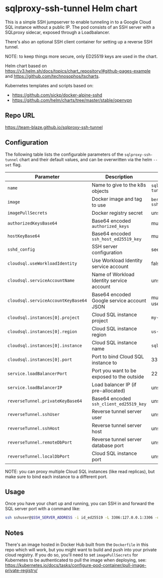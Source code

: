 # sqlproxy-ssh-tunnel Helm chart

This is a simple SSH jumpserver to enable tunneling in to a Google Cloud SQL instance without a
public IP. The pod consists of an SSH server with a SQLproxy sidecar, exposed through a Loadbalancer.

There's also an optional SSH client container for setting up a reverse SSH tunnel.

NOTE: to keep things more secure, only ED25519 keys are used in the chart.

Helm chart based on https://v3.helm.sh/docs/topics/chart_repository/#github-pages-example
and https://github.com/technosophos/tscharts.

Kubernetes templates and scripts based on:

- https://github.com/sickp/docker-alpine-sshd
- https://github.com/helm/charts/tree/master/stable/openvpn

## Repo URL

https://team-blaze.github.io/sqlproxy-ssh-tunnel

## Configuration

The following table lists the configurable parameters of the `sqlproxy-ssh-tunnel` chart and their
default values, and can be overwritten via the helm `--set` flag.

| Parameter                          | Description                                | Default                                |
| ---------------------------------- | ------------------------------------------ | -------------------------------------- |
| `name`                             | Name to give to the k8s objects            | `sqlproxy-ssh-tunnel`                  |
| `image`                            | Docker image and tag to use                | `berylcc/sqlproxy-ssh-tunnel:1.0`      |
| `imagePullSecrets`                 | Docker registry secret                     | unset                                  |
| `authorizedKeysBase64`             | Base64 encoded `authorized_keys`           | must be set                            |
| `hostKeyBase64`                    | Base64 encoded `ssh_host_ed25519_key`      | must be set                            |
| `sshd_config`                      | SSH server configuration                   | see `values.yaml`                      |
| `cloudsql.useWorkloadIdentity`     | Use Workload Identity service account      | false                                  |
| `cloudsql.serviceAccountName`      | Name of Workload Identity service account  | unset                                  |
| `cloudsql.serviceAccountKeyBase64` | Base64 encoded Google service account JSON | must be set if not useWorkloadIdentity |
| `cloudsql.instances[0].project`    | Cloud SQL instance project                 | `my-project`                           |
| `cloudsql.instances[0].region`     | Cloud SQL instance region                  | `us-west1`                             |
| `cloudsql.instances[0].instance`   | Cloud SQL instance name                    | `sql_instance`                         |
| `cloudsql.instances[0].port`       | Port to bind Cloud SQL instance to         | 3306                                   |
| `service.loadBalancerPort`         | Port you want to be exposed to the outside | 22                                     |
| `service.loadBalancerIP`           | Load balancer IP (if pre-allocated)        | unset                                  |
| `reverseTunnel.privateKeyBase64`   | Base64 encoded `ssh_client_ed25519_key`    | unset                                  |
| `reverseTunnel.sshUser`            | Reverse tunnel server user                 | unset                                  |
| `reverseTunnel.sshHost`            | Reverse tunnel server host                 | unset                                  |
| `reverseTunnel.remoteDbPort`       | Reverse tunnel server database port        | unset                                  |
| `reverseTunnel.localDbPort`        | Cloud SQL instance port                    | unset                                  |

NOTE: you can proxy multiple Cloud SQL instances (like read replicas), but make sure to bind each
instance to a different port.

## Usage

Once you have your chart up and running, you can SSH in and forward the SQL server port with a command like:

```sh
ssh sshuser@$SSH_SERVER_ADDRESS -i id_ed25519 -L 3306:127.0.0.1:3306 -o ExitOnForwardFailure=yes
```

## Notes

There's an image hosted in Docker Hub built from the `Dockerfile` in this repo which will work, but
you might want to build and push into your private cloud registry. If you do so, you'll need to set
`imagePullSecrets` for Kubernetes to be authenticated to pull the image when deploying, see:
https://kubernetes.io/docs/tasks/configure-pod-container/pull-image-private-registry/
